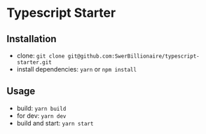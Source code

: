 # Typescript Starter

## Installation

- clone: `git clone git@github.com:SwerBillionaire/typescript-starter.git`
- install dependencies: `yarn` or `npm install`

## Usage

- build: `yarn build`
- for dev: `yarn dev`
- build and start: `yarn start`
